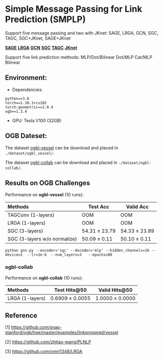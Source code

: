 # Simple Message Passing for Link Prediction (SMPLP)

Support five message passing and two with JKnet:
SAGE, LRGA, GCN, SGC, TAGC, SGC+JKnet, SAGE+JKnet

**[SAGE](https://arxiv.org/abs/1706.02216)**
**[LRGA](https://arxiv.org/abs/2006.07846)**
**[GCN](https://arxiv.org/abs/1609.02907)**
**[SGC](https://arxiv.org/pdf/1902.07153.pdf)**
**[TAGC](https://arxiv.org/abs/1710.10370)**
**[JKnet](https://arxiv.org/abs/1806.03536)**


Support five link prediction methods: MLP/Dot/Bilinear Dot/MLP Cat/MLP Bilinear


## Environment:

- Dependencies: 
```{bash}
python==3.8
torch==1.10.1+cu102
torch-geometric==2.0.4
ogb==1.3.4
```
- GPU: Tesla V100 (32GB)

## OGB Dateset:
The dataset [ogbl-vessel](https://ogb.stanford.edu/docs/linkprop/#ogbl-vessel) can be download and placed in `./dataset/ogbl_vessel/`.

The dataset [ogbl-collab](https://ogb.stanford.edu/docs/linkprop/#ogbl-collab) can be download and placed in `./dataset/ogbl-collab/`.


## Results on OGB Challenges
Performance on **ogbl-vessel** (10 runs):

| Methods   | Test Acc  | Valid Acc  |
|  :----  | ---- | ---- |
| TAGConv (1-layers) |  OOM | OOM  |
| LRGA (1-layers) |  OOM | OOM  |
| SGC (3-layers) |  54.31 ± 23.79 | 54.33 ± 23.89  |
| SGC (3-layers w/o normalize) |  50.09 ± 0.11 | 50.10 ± 0.11  |

```{bash}
python gnn.py --encoder='sgc' --decoder='mlp' --hidden_channels=16 --device=1  --lr=1e-6  --num_layers=3   --epochs=80
```

### ogbl-collab

Performance on **ogbl-collab** (10 runs):

| Methods   |  Test Hits@50  | Valid Hits@50  |
|  :----  | ---- | ---- |
| LRGA (1-layers) |  0.6909 ± 0.0055  | 1.0000 ± 0.0000  |


## Reference
[1] https://github.com/snap-stanford/ogb/tree/master/examples/linkproppred/vessel

[2] https://github.com/zhitao-wang/PLNLP

[3] https://github.com/omri1348/LRGA


